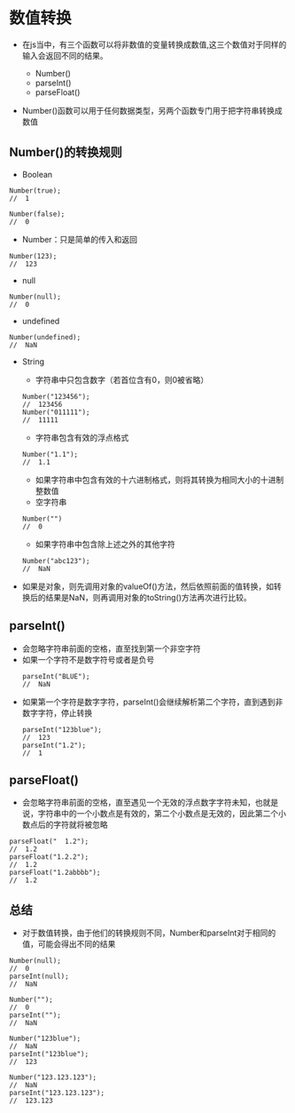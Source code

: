 # 数值转换

- 在js当中，有三个函数可以将非数值的变量转换成数值,这三个数值对于同样的输入会返回不同的结果。
    - Number()
    - parseInt()
    - parseFloat()

- Number()函数可以用于任何数据类型，另两个函数专门用于把字符串转换成数值


## Number()的转换规则

- Boolean

```
Number(true);
//  1

Number(false);
//  0
```

- Number：只是简单的传入和返回
```
Number(123);
//  123
```

- null
```
Number(null);
//  0
```
- undefined
```
Number(undefined);
//  NaN
```

- String
    - 字符串中只包含数字（若首位含有0，则0被省略）
    ```
    Number("123456");
    //  123456
    Number("011111");
    //  11111
    ```
    - 字符串包含有效的浮点格式
    ```
    Number("1.1");
    //  1.1
    ```
    -   如果字符串中包含有效的十六进制格式，则将其转换为相同大小的十进制整数值
    - 空字符串
    ```
    Number("")
    //  0
    ```
    - 如果字符串中包含除上述之外的其他字符
    ```
    Number("abc123");
    //  NaN
    ```
    
- 如果是对象，则先调用对象的valueOf()方法，然后依照前面的值转换，如转换后的结果是NaN，则再调用对象的toString()方法再次进行比较。


## parseInt()

- 会忽略字符串前面的空格，直至找到第一个非空字符
- 如果一个字符不是数字符号或者是负号
    ```
    parseInt("BLUE");
    //  NaN
    ```
- 如果第一个字符是数字字符，parseInt()会继续解析第二个字符，直到遇到非数字字符，停止转换
    ```
    parseInt("123blue");
    //  123
    parseInt("1.2");
    //  1
    ```
    
## parseFloat()
- 会忽略字符串前面的空格，直至遇见一个无效的浮点数字字符未知，也就是说，字符串中的一个小数点是有效的，第二个小数点是无效的，因此第二个小数点后的字符就将被忽略

```
parseFloat("  1.2");
//  1.2
parseFloat("1.2.2");
//  1.2
parseFloat("1.2abbbb");
//  1.2
```


## 总结
- 对于数值转换，由于他们的转换规则不同，Number和parseInt对于相同的值，可能会得出不同的结果

```
Number(null);
//  0
parseInt(null);
//  NaN

Number("");
//  0
parseInt("");
//  NaN

Number("123blue");
//  NaN
parseInt("123blue");
//  123

Number("123.123.123");
//  NaN
parseInt("123.123.123");
//  123.123
```





